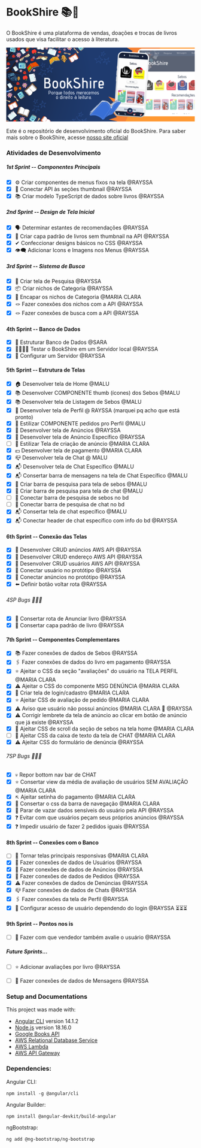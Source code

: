 # BookShire 📚🌳

O BookShire é uma plataforma de vendas, doações e trocas de livros usados que visa facilitar o acesso à literatura.

![Banner Informativo do BookShire](/src/assets/banner.png)

Este é o repositório de desenvolvimento oficial do BookShire. Para saber mais sobre o BookShire, acesse [nosso site oficial](https://bookshire.vercel.app/)

### Atividades de Desenvolvimento

##### 1st Sprint -- Componentes Principais
- [x] ⚙️ Criar componentes de menus fixos na tela @RAYSSA
- [x] 🔗 Conectar API às seções thumbnail @RAYSSA
- [x] 📚 Criar modelo TypeScript de dados sobre livros @RAYSSA

##### 2nd Sprint -- Design de Tela Inicial
- [x] 🗣️ Determinar estantes de recomendações @RAYSSA
- [x] 📘 Criar capa padrão de livros sem thumbnail na API @RAYSSA
- [x] ✔ Confeccionar designs básicos no CSS @RAYSSA 
- [x] 👁️‍🗨️ Adicionar Icons e Imagens nos Menus @RAYSSA

##### 3rd Sprint -- Sistema de Busca
- [x] 🔎 Criar tela de Pesquisa @RAYSSA
- [x] 📦 Criar nichos de Categoria @RAYSSA
- [x] 💟 Encapar os nichos de Categoria @MARIA CLARA
- [x] 🪢 Fazer conexões dos nichos com a API @RAYSSA
- [x] 🪢 Fazer conexões de busca com a API @RAYSSA

#### 4th Sprint -- Banco de Dados
- [x] 🔨 Estruturar Banco de Dados @SARA
- [x] 👹👹👹👹 Testar o BookShire em um Servidor local @RAYSSA
- [x] 👹 Configurar um Servidor @RAYSSA

#### 5th Sprint -- Estrutura de Telas
- [x] 🏠 Desenvolver tela de Home @MALU
- [x] 📚 Desenvolver COMPONENTE thumb (ícones) dos Sebos @MALU
- [x] 📚 Desenvolver tela de Listagem de Sebos @MALU
- [x] 👤 Desenvolver tela de Perfil @ RAYSSA (marquei pq acho que está pronto)
- [x] 👤 Estilizar COMPONENTE pedidos pro Perfil @MALU
- [x] 📢 Desenvolver tela de Anúncios @RAYSSA
- [x] 📢 Desenvolver tela de Anúncio Específico @RAYSSA
- [ ] 📢 Estilizar Tela de criação de anúncio @MARIA CLARA
- [x] 💵 Desenvolver tela de pagamento @MARIA CLARA
- [x] 📪 Desenvolver tela de Chat @ MALU
- [x] 📬 Desenvolver tela de Chat Específico @MALU
- [x] 📬 Consertar barra de mensagens na tela de Chat Específico @MALU 
- [x] 🔎 Criar barra de pesquisa para tela de sebos @MALU
- [x] 🔎 Criar barra de pesquisa para tela de chat @MALU
- [ ] 🔎 Conectar barra de pesquisa de sebos no bd 
- [ ] 🔎 Conectar barra de pesquisa de chat no bd
- [x] 📬 Consertar tela de chat específico @MALU
- [x] 📬 Conectar header de chat específico com info do bd @RAYSSA

#### 6th Sprint -- Conexão das Telas
- [x] 🙌 Desenvolver CRUD anúncios AWS API @RAYSSA
- [x] 🙌 Desenvolver CRUD endereço AWS API @RAYSSA
- [x] 🙌 Desenvolver CRUD usuários AWS API @RAYSSA
- [x] 🙌 Conectar usuário no protótipo @RAYSSA
- [x] 🙌 Conectar anúncios no protótipo @RAYSSA
- [x] ⬅️ Definir botão voltar rota @RAYSSA

###### 4SP Bugs 👾👾👾
- [x] 🎯 Consertar rota de Anunciar livro @RAYSSA
- [x] 📔 Consertar capa padrão de livro @RAYSSA

#### 7th Sprint -- Componentes Complementares
- [x] 📚 Fazer conexões de dados de Sebos @RAYSSA
- [x] 🖇️ Fazer conexões de dados do livro em pagamento @RAYSSA
- [x] ⭐ Ajeitar o CSS da seção "avaliações" do usuário na TELA PERFIL @MARIA CLARA
- [x] ⚠️ Ajeitar o CSS do componente MSG DENÚNCIA @MARIA CLARA
- [x] 🚪 Criar tela de login/cadastro @MARIA CLARA
- [x] ⭐ Ajeitar CSS de avaliação de pedido @MARIA CLARA
- [x] ⚠️ Aviso que usuário não possui anúncios @MARIA CLARA 🤝 @RAYSSA
- [x] ⚠️ Corrigir lembrete da tela de anúncio ao clicar em botão de anúncio que já existe @RAYSSA
- [x] 📑 Ajeitar CSS de scroll da seção de sebos na tela home @MARIA CLARA
- [ ] 📧 Ajeitar CSS da caixa de texto da tela de CHAT @MARIA CLARA
- [x] ⚠️ Ajeitar CSS do formulário de denúncia @RAYSSA

###### 7SP Bugs 👾👾👾
- [x] 💀 Repor bottom nav bar de CHAT 
- [x] ⭐ Consertar view da média de avaliação de usuários SEM AVALIAÇÃO @MARIA CLARA
- [x] ↖️ Ajeitar setinha do pagamento @MARIA CLARA
- [x] 🔨 Consertar o css da barra de navegação @MARIA CLARA
- [x] 🚓 Parar de vazar dados sensíveis do usuário pela API @RAYSSA
- [x] ❓ Evitar com que usuários peçam seus próprios anúncios @RAYSSA
- [x] ❓ Impedir usuário de fazer 2 pedidos iguais @RAYSSA

#### 8th Sprint -- Conexões com o Banco
- [ ] 🧠 Tornar telas principais responsivas @MARIA CLARA
- [x] 👤 Fazer conexões de dados de Usuários @RAYSSA
- [x] 📢 Fazer conexões de dados de Anúncios @RAYSSA
- [x] 🎁 Fazer conexões de dados de Pedidos @RAYSSA
- [x] ⚠️ Fazer conexões de dados de Denúncias @RAYSSA
- [x] 📪 Fazer conexões de dados de Chats @RAYSSA
- [x] 🖇️ Fazer conexões da tela de Perfil @RAYSSA
- [x] 🔐 Configurar acesso de usuário dependendo do login @RAYSSA ⏳⏳⏳

#### 9th Sprint -- Pontos nos is
- [ ] 🤝 Fazer com que vendedor também avalie o usuário @RAYSSA

##### Future Sprints...
- [ ] ⭐ Adicionar avaliações por livro @RAYSSA 
- [ ] 📨 Fazer conexões de dados de Mensagens @RAYSSA 


### Setup and Documentations
This project was made with:
- [Angular CLI](https://github.com/angular/angular-cli) version 14.1.2
- [Node.js](https://nodejs.org/en/docs) version 18.16.0
- [Google Books API](https://developers.google.com/books)
- [AWS Relational Database Service](https://aws.amazon.com/rds/?trk=eca03f9c-ce0f-4704-b08e-e6fe66f1f54d&sc_channel=ps&ef_id=CjwKCAiA3aeqBhBzEiwAxFiOBi8x1R_S1-MRBsNIuq3sut86SOrih5aDofznWUIVQFLT6IP4ZOpS3xoCt-MQAvD_BwE:G:s&s_kwcid=AL!4422!3!548640877181!e!!g!!aws%20rds!12024809973!118832469809)
- [AWS Lambda](https://aws.amazon.com/pm/lambda/?trk=56f58804-91cd-4af4-98d4-afe277a57fd3&sc_channel=ps&ef_id=CjwKCAiA3aeqBhBzEiwAxFiOBr1fz1cyLtHgc7qp1qWNMpnqEjdUU9-7QoD1brKaXWGKrC1MRMLKIRoCQRoQAvD_BwE:G:s&s_kwcid=AL!4422!3!651510591822!e!!g!!aws%20lambda!19828231347!148480170233)
- [AWS API Gateway](https://aws.amazon.com/api-gateway/) 


### Dependencies:
    
Angular CLI:

    npm install -g @angular/cli

Angular Builder:

    npm install @angular-devkit/build-angular

ngBootstrap:

    ng add @ng-bootstrap/ng-bootstrap